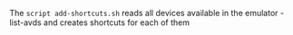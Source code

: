 The `script add-shortcuts.sh` reads all devices available in the emulator -list-avds and creates shortcuts for each of them